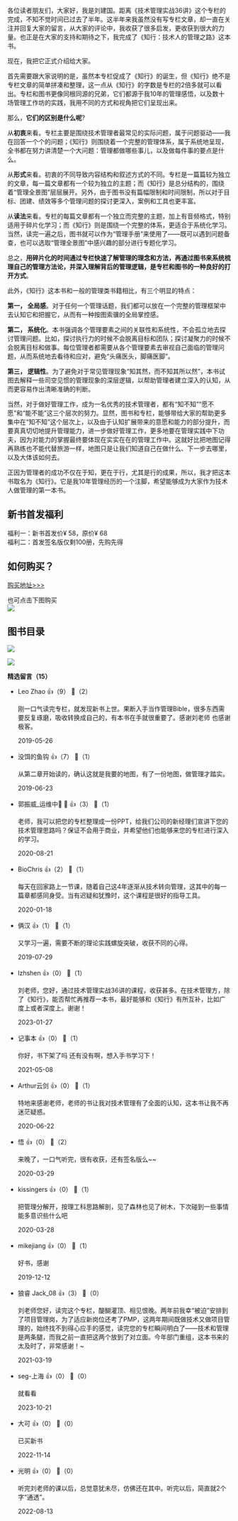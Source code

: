 各位读者朋友们，大家好，我是刘建国。距离《技术管理实战36讲》这个专栏的完成，不知不觉时间已过去了半年。这半年来我虽然没有写专栏文章，却一直在关注并回复大家的留言，从大家的评论中，我收获了很多启发，更收获到很大的力量。也正是在大家的支持和期待之下，我完成了《知行：技术人的管理之路》这本书。

现在，我把它正式介绍给大家。

首先需要跟大家说明的是，虽然本专栏促成了《知行》的诞生，但《知行》绝不是专栏文章的简单拼凑和整理，这一点从《知行》的字数是专栏的2倍多就可以看出。专栏和图书更像同根同源的兄弟，它们都源于我10年的管理感悟，以及数十场管理工作坊的实践，我用不同的方式和视角把它们呈现出来。

那么，**它们的区别是什么呢**?

从**初衷**来看。专栏主要是围绕技术管理者最常见的实际问题，属于问题驱动——我在回答一个个的问题；《知行》则围绕着一个完整的管理体系，属于系统地呈现，全书都在努力讲清楚一个大问题：管理都做哪些事儿，以及做每件事的要点是什么。

从**形式**来看。初衷的不同导致内容结构和叙述方式的不同。专栏是一篇篇较为独立的文章，每一篇文章都有一个较为独立的主题；而《知行》是总分结构的，围绕着“管理全景图”层层展开。另外，由于图书没有篇幅限制和时间限制，所以对于目标、团建、绩效等多个管理问题的探讨更深入，案例和工具也更丰富。

从**读法**来看。专栏的每篇文章都有一个独立而完整的主题，加上有音频格式，特别适用于碎片化学习；而《知行》则是围绕一个完整的体系，更适合于系统化学习。当然，读完一遍之后，图书就可以作为“管理手册”来使用了——既可以遇到问题备查，也可以选取“管理全景图”中感兴趣的部分进行专题化学习。

总之，**用碎片化的时间通过专栏快速了解管理的理念和方法，再通过图书来系统梳理自己的管理方法论，并深入理解背后的管理逻辑，是专栏和图书的一种良好的打开方式**。

此外，《知行》这本书和一般的管理类书籍相比，有三个明显的特点：

**第一， 全局感**。对于任何一个管理话题，我们都可以放在一个完整的管理框架中去认知它和把握它，从而有一种按图索骥的全局掌控感。

**第二， 系统化**。本书强调各个管理要素之间的关联性和系统性，不会孤立地去探讨管理问题。比如，探讨执行力的时候不会脱离目标和团队；探讨凝聚力的时候不会脱离目标和做事。每位管理者都需要从各个管理要素去审视自己面临的管理问题，从而系统地去看待和应对，避免“头痛医头，脚痛医脚”。

**第三， 逻辑性**。为了避免对于常见管理现象“知其然，而不知其所以然”，本书试图去解释一些司空见惯的管理现象的深层逻辑，以帮助管理者建立深入的认知，从而更容易作出清晰准确的判断。

当然，对于做好管理工作，成为一名优秀的技术管理者，都有“知不知”“愿不愿”和“能不能”这三个层次的努力。显然，图书和专栏，能够带给大家的帮助更多集中在“知不知”这个层次上，以及由于认知扩展带来的意愿和能力的部分提升，而要真真切切地提升管理能力，进一步做好管理工作，更多地要在管理实践中下功夫，因为对能力的掌握最终要体现在实实在在的管理工作中。这就好比把地图记得再熟练也不能代替旅游一样，地图只是让我们知道自己在做什么、下一步去哪里，以及大体该如何去。

正因为管理者的成功不仅在于知，更在于行，尤其是行的成果，所以，我才把这本书取名为《知行》。它是我10年管理经历的一个注脚，希望能够成为大家作为技术人做管理的第一本书。

## 新书首发福利

福利一：新书首发价¥ 58，原价¥ 68  
福利二：首发签名版仅剩100册，先购先得

## 如何购买？

[购买地址&gt;&gt;&gt;](time://mall?url=https%3A%2F%2Fh5.youzan.com%2Fv2%2Fgoods%2F3epaacv7si6co)

也可点击下图购买  
[![](https://static001.geekbang.org/resource/image/b3/7d/b3936ca21c5f05ad41509dbb47ffcc7d.jpg?wh=1082%2A535%3Fwh%3D1082%2A535)](time://mall?url=https%3A%2F%2Fh5.youzan.com%2Fv2%2Fgoods%2F3epaacv7si6co)

## 图书目录

![](https://static001.geekbang.org/resource/image/19/f3/19e1c0d84fe0e4dd1888e671f269cef3.jpg?wh=1242%2A6532)

[![](https://static001.geekbang.org/resource/image/b3/7d/b3936ca21c5f05ad41509dbb47ffcc7d.jpg?wh=1082%2A535%3Fwh%3D1082%2A535)](time://mall?url=https%3A%2F%2Fh5.youzan.com%2Fv2%2Fgoods%2F3epaacv7si6co)
<div><strong>精选留言（15）</strong></div><ul>
<li><span>Leo Zhao</span> 👍（9） 💬（2）<p>刚一口气读完专栏，就发现新书上世。果断入手当作管理Bible，很多东西需要反复琢磨，吸收转换成自己的，有本书在手就很重要了。感谢刘老师 也感谢极客。</p>2019-05-26</li><br/><li><span>没饵的鱼钩</span> 👍（7） 💬（1）<p>从第二章开始读的，确认这就是我要的地图，有了一份地图，做管理才踏实。</p>2019-06-23</li><br/><li><span>郭振威_运维中🚥 🚀</span> 👍（3） 💬（1）<p>老师，我可以把您的专栏整理成一份PPT，给我们公司的新经理们宣讲下您的技术管理思路吗？保证不会用于商业，并希望他们也能够来您的专栏进行深入的学习。</p>2020-08-21</li><br/><li><span>BioChris</span> 👍（2） 💬（1）<p>每天在回家路上一节课，随着自己这4年逐渐从技术转向管理，这其中的每一篇章都感同身受。当有迟疑和犹豫时，这个课程是很好的指导工具。</p>2020-01-18</li><br/><li><span>俩汉</span> 👍（1） 💬（1）<p>又学习一遍，需要不断的理论实践螺旋突破，收获不同的心得。</p>2019-07-29</li><br/><li><span>lzhshen</span> 👍（0） 💬（1）<p>刘老师，您好，通过技术管理实战36讲的课程，收获甚多。在技术管理方，除了《知行》，能否帮忙再推荐一本书，最好能够和《知行》有所互补，比如广度上或者深度上。谢谢！</p>2023-01-27</li><br/><li><span>记事本</span> 👍（0） 💬（1）<p>你好，书下架了吗  还有没有啊，想入手书学习下！</p>2021-05-08</li><br/><li><span>Arthur云剑</span> 👍（0） 💬（1）<p>特地来感谢老师，老师的书让我对技术管理有了全面的认知，这本书让我不再迷茫疑惑。</p>2020-06-22</li><br/><li><span>悟</span> 👍（0） 💬（2）<p>来晚了，一口气听完，很有收获，还有签名版么~~</p>2020-03-29</li><br/><li><span>kissingers</span> 👍（0） 💬（1）<p>把管理分解开，按理工科思路解剖，见了森林也见了树木，下次碰到一些事情能多意识些什么吧</p>2020-03-28</li><br/><li><span>mikejiang</span> 👍（0） 💬（1）<p>好书，感谢</p>2019-12-12</li><br/><li><span>狼睿 Jack_08</span> 👍（3） 💬（0）<p>刘老师您好，读完这个专栏，醍醐灌顶、相见恨晚。两年前我幸“被迫”安排到了项目管理岗，为了适应新岗位还考了PMP，这两年期间既做技术又做项目管理的，始终找不到得心应手的感觉，读完您的专栏瞬间明白了——技术和管理是两条腿，而我之前一直把这两个放到了对立面。今年部门重组，这本书来的太及时了，非常感谢！~</p>2021-03-19</li><br/><li><span>seg-上海</span> 👍（0） 💬（0）<p>就看看</p>2023-10-21</li><br/><li><span>大可</span> 👍（0） 💬（0）<p>已买新书</p>2022-11-14</li><br/><li><span>光明</span> 👍（0） 💬（0）<p>听完刘老师的课以后，总觉意犹未尽，仿佛还在其中。听完以后，简直就2个字“通透”。</p>2022-08-13</li><br/>
</ul>